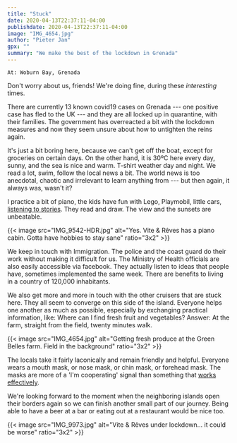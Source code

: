 ```yaml
---
title: "Stuck"
date: 2020-04-13T22:37:11-04:00
publishdate: 2020-04-13T22:37:11-04:00
image: "IMG_4654.jpg"
author: "Pieter Jan"
gpx: ""
summary: "We make the best of the lockdown in Grenada"
---
```


`At: Woburn Bay, Grenada`

Don't worry about us, friends! We're doing fine, during these _interesting_ times.

There are currently 13 known covid19 cases on Grenada --- one positive case has fled to the UK --- and they are all locked up in quarantine, with their families. The government has overreacted a bit with the lockdown measures and now they seem unsure about how to untighten the reins again. 

It's just a bit boring here, because we can't get off the boat, except for groceries on certain days. On the other hand, it is 30ºC here every day, sunny, and the sea is nice and warm. T-shirt weather day and night. We read a lot, swim, follow the local news a bit. The world news is too anecdotal, chaotic and irrelevant to learn anything from --- but then again, it always was, wasn't it?

I practice a bit of piano, the kids have fun with Lego, Playmobil, little cars, [listening to stories](https://www.geluidshuisuitgeverij.com/binnenpret). They read and draw. The view and the sunsets are unbeatable.

{{< image src="IMG_9542-HDR.jpg" alt="Yes. Vite & Rêves has a piano cabin. Gotta have hobbies to stay sane" ratio="3x2" >}}

We keep in touch with Immigration. The police and the coast guard do their work without making it difficult for us. The Ministry of Health officials are also easily accessible via facebook. They actually listen to ideas that people have, sometimes implemented the same week. There are benefits to living in a country of 120,000 inhabitants.

We also get more and more in touch with the other cruisers that are stuck here. They all seem to converge on this side of the island. Everyone helps one another as much as possible, especially by exchanging practical information, like: Where can I find fresh fruit and vegetables? Answer: At the farm, straight from the field, twenty minutes walk.

{{< image src="IMG_4654.jpg" alt="Getting fresh produce at the Green Belles farm. Field in the background" ratio="3x2" >}}

The locals take it fairly laconically and remain friendly and helpful. Everyone wears a mouth mask, or nose mask, or chin mask, or forehead mask. The masks are more of a 'I'm cooperating' signal than something that [works effectively](https://www.nytimes.com/2020/04/08/well/live/coronavirus-face-mask-mistakes.html).

We're looking forward to the moment when the neighboring islands open their borders again so we can finish another small part of our journey. Being able to have a beer at a bar or eating out at a restaurant would be nice too.

{{< image src="IMG_9973.jpg" alt="Vite & Rêves under lockdown... it could be worse" ratio="3x2" >}}


